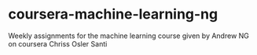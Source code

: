 # coursera-machine-learning-ng
Weekly assignments for the machine learning course given by Andrew NG on coursera
Chriss Osler Santi
